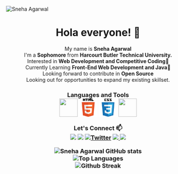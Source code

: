 <!-- markdownlint-disable-next-line -->
![Sneha Agarwal](https://pbs.twimg.com/profile_banners/1434191907387707393/1642754197/1500x500)

<h1 align="center">Hola everyone! 👋 </h1>
<p align= "center">     
    My name is <b>Sneha Agarwal </b> <br> 
    I'm a  <b>Sophomore </b> from <b>Harcourt Butler Technical University.</b>
   <br> Interested in <b>Web Development and Competitive Coding</b>💞️
  <br> Currently Learning <b>Front-End Web Development and Java</b>🌱
  <br> Looking forward to contribute in <b>Open Source</b>
  <br> Looking out for opportunities to expand my existing skillset.
  </p>

<p align="center">  
<h3 align="center"><b>Languages and Tools<b>
<br>
<img src="https://user-images.githubusercontent.com/87319921/131159583-60be0f3d-d25f-463f-a632-75f8f37417d1.png" width="50" height="50">
<img src="https://raw.githubusercontent.com/github/explore/80688e429a7d4ef2fca1e82350fe8e3517d3494d/topics/html/html.png" width="50" height="50">
<img src="https://raw.githubusercontent.com/github/explore/80688e429a7d4ef2fca1e82350fe8e3517d3494d/topics/css/css.png" width="50" height="50">
<img src="https://user-images.githubusercontent.com/87319921/131159622-703987cf-80fc-4342-a74b-0cb957a2d58b.png" width="50" height="50">
</p>
  
<p align= "center">
 <b>Let's Connect 📫</b>
  <!--
   - [Linkedin](www.linkedin.com/in/sneha-agarwal-217a55200)
   - [Twitter](https://twitter.com/isyneha).
  -->
 <br>
<a href="https://www.linkedin.com/in/sneha-agarwal-217a55200/"><img src="https://img.shields.io/badge/LinkedIn-0077B5?style=for-the-badge&logo=linkedin&logoColor=white"></a> 
<a href="mailto:sneha3agarwal@gmail.com"><img src="https://img.shields.io/badge/Gmail-D14836?style=for-the-badge&logo=gmail&logoColor=white"></a> 
<a href="https://twitter.com/isyneha"><img alt="Twitter" src="https://img.shields.io/badge/-Twitter-00acee?style=for-the-badge&logo=twitter&logoColor=white"></a>
<a href= "https://www.instagram.com/synehahaha/"><img src="https://img.shields.io/badge/Instagram-c32aa3?style=for-the-badge&logo=instagram&logoColor=white"> </a>
<a href="https://medium.com/@sneha3agarwal"> <img src="https://img.shields.io/badge/Medium-black?style=for-the-badge&logo=instagram&logoColor=white"> </a>
</p>

<!--<p align="center"> <img src="https://komarev.com/ghpvc/?username=isyneha&color=red" /> </p> -->
<img src="https://github-readme-stats.vercel.app/api?username=isyneha&show_icons=true&theme=tokyonight" alt="Sneha Agarwal GitHub stats"><br>
<img src="https://github-readme-stats.vercel.app/api/top-langs/?username=isyneha&layout=compact&theme=tokyonight" alt="Top Languages"><br>
<img src="https://github-readme-streak-stats.herokuapp.com?user=isyneha&theme=tokyonight&date_format=M%20j%5B%2C%20Y%5D" alt="Github Streak">
<!-- 
![Sneha Agarwal GitHub stats](https://github-readme-stats.vercel.app/api?username=isyneha&show_icons=true&theme=tokyonight)
![Top Langs](https://github-readme-stats.vercel.app/api/top-langs/?username=isyneha&layout=compact&theme=tokyonight)
![Sneha's wakatime stats](https://github-readme-stats.vercel.app/api/wakatime?username=isyneha) 
-->
